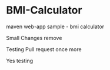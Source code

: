 BMI-Calculator
==============

maven web-app sample - bmi calculator

Small Changes remove 

Testing Pull request once more

Yes testing
